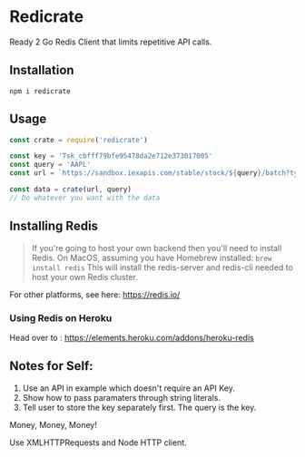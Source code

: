 # Redicrate

Ready 2 Go Redis Client that limits repetitive API calls.

## Installation
```shell
npm i redicrate
```

## Usage
```javascript
const crate = require('redicrate')

const key = 'Tsk_cbfff79bfe95478da2e712e373017005'
const query = 'AAPL'
const url = `https://sandbox.iexapis.com/stable/stock/${query}/batch?types=quote&token=${key}`

const data = crate(url, query)
// Do whatever you want with the data
```

## Installing Redis
> If you're going to host your own backend then you'll need to install Redis.
On MacOS, assuming you have Homebrew installed:
```brew install redis```
This will install the redis-server and redis-cli needed to host your own Redis cluster.

For other platforms, see here: https://redis.io/

### Using Redis on Heroku
Head over to : https://elements.heroku.com/addons/heroku-redis

## Notes for Self:
1. Use an API in example which doesn't require an API Key.
2. Show how to pass paramaters through string literals.
3. Tell user to store the key separately first. The query is the key.

Money, Money, Money!

Use XMLHTTPRequests and Node HTTP client.




